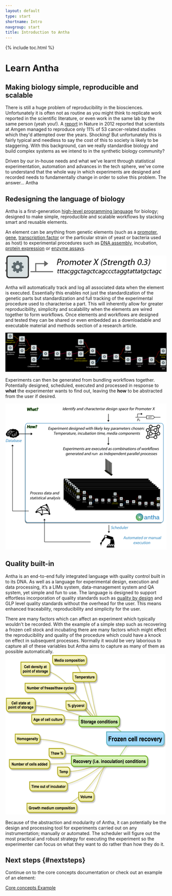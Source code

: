 ```yaml
---
layout: default
type: start
shortname: Intro
navgroup: start
title: Introduction to Antha
---
```


<style>
#download-button {
  background: #4285f4;
  color: #fff;
  font-size: 18px;
  fill: #fff;
}
#download-button:hover {
  background: #2a56c6;
}
#download-button::shadow paper-ripple {
  color: #fff;
}
</style>


{% include toc.html %}

# Learn Antha #

## Making biology simple, reproducible and scalable ##


There is still a huge problem of reproducibility in the biosciences. Unfortunately it is often not as routine as you might think to replicate work reported in the scientific literature, or even work in the same lab by the same person (yeah you!). 
A [report](http://www.nature.com/nbt/journal/v27/n1/full/nbt0109-26.html) in Nature in 2012 reported that scientists at Amgen managed to reproduce only 11% of 53 cancer-related studies which they'd attempted over the years. Shocking! But unfortunately this is fairly typical and needless to say the cost of this to society is likely to be staggering. With this background, can we really standardise biology and build complex systems as we intend to in the synthetic biology community?

Driven by our in-house needs and what we've learnt through statistical experimentation, automation and advances in the tech sphere, we've come to understand that the whole way in which experiments are designed and recorded needs to fundamentally change in order to solve this problem. The answer... Antha

## Redesigning the language of biology ##

Antha is a first-generation [high-level programming language](https://en.wikipedia.org/wiki/High-level_programming_language) for biology; designed to make simple, reproducible and scalable workflows by stacking smart and reusable elements.

An element can be anything from genetic elements (such as a [promoter](https://en.wikipedia.org/wiki/Promoter_%28genetics%29), [gene](https://en.wikipedia.org/wiki/Gene), [transcription factor](https://en.wikipedia.org/wiki/Transcription_factor) or the particular strain of yeast or bacteria used as host) to experimental procedures such as [DNA assembly](http://parts.igem.org/About_Assembly), incubation, [protein expression](https://en.wikipedia.org/wiki/Protein_expression_%28biotechnology%29) or [enzyme assays](https://en.wikipedia.org/wiki/Enzyme_assay). 

<img src="/images/Individualelement.png" alt="An individual element" title="An individual element">

Antha will automatically track and log all associated data when the element is executed. Essentially this enables not just the standardization of the genetic parts but standardization and full tracking of the experimental procedure used to characterise a part. This will inherently allow for greater reproducibility, simplicity and scalability when the elements are wired together to form workflows. Once elements and workflows are designed and tested they can be shared or even embedded as a downloadable and executable material and methods section of a research article.

<img src="/images/antha-workflowfull.png" alt="An Antha workflow" title="An Antha workflow">

Experiments can then be generated from bundling workflows together. Potentially designed, scheduled, executed and processed in response to **what** the experimenter wants to find out, leaving the **how** to be abstracted from the user if desired.

<img src="/images/antha-workflowstack_small.png" alt="An Antha experiment" title="An Antha experiment">

## Quality built-in ##

Antha is an end-to-end fully integrated language with quality control built in to its DNA. As well as a language for experimental design, execution and data processing, it’s a LIMs system, data-management system and QA system, yet simple and fun to use. The language is designed to support effortless incorporation of quality standards such as [quality by design](/docs/concepts/characterization.html) and GLP level quality standards without the overhead for the user. This means enhanced traceability, reproducibility and simplicity for the user.

There are many factors which can affect an experiment which typically wouldn't be recorded. With the example of a simple step such as recovering a frozen cell stock and incubating there are many factors which might effect the reproducibility and quality of the procedure which could have a knock on effect in subsequent processes. Normally it would be very laborious to capture all of these variables but Antha aims to capture as many of them as possible automatically. 
<img src="/images/Antha_seedelement_sourcesofvariability.png" alt="sources of variability" width="500" height="500">

Because of the abstraction and modularity of Antha, it can potentially be the design and processing tool for experiments carried out on any instrumentation; manually or automated. 
The scheduler will figure out the most practical and robust strategy for executing the experiment so the experimenter can focus on what they want to do rather than how they do it. 

## Next steps {#nextsteps}

Continue on to the core concepts documentation or check out an example of an element: 

<a href="/docs/index.html">
  <paper-button raised><core-icon icon="arrow-forward" ></core-icon>Core concepts</paper-button>
</a>

<a href="/docs/examples/promoter.html">
  <paper-button raised><core-icon icon="arrow-forward" ></core-icon>Example</paper-button>
</a>
